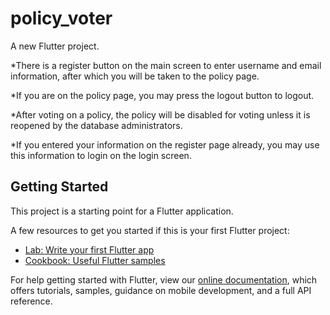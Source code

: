 # policy_voter

A new Flutter project.

*There is a register button on the main screen to enter username and email information, after which you will be taken to the policy page.

*If you are on the policy page, you may press the logout button to logout.

*After voting on a policy, the policy will be disabled for voting unless it is reopened by the database administrators.

*If you entered your information on the register page already, you may use this information to login on the login screen.


## Getting Started

This project is a starting point for a Flutter application.

A few resources to get you started if this is your first Flutter project:

- [Lab: Write your first Flutter app](https://flutter.dev/docs/get-started/codelab)
- [Cookbook: Useful Flutter samples](https://flutter.dev/docs/cookbook)

For help getting started with Flutter, view our
[online documentation](https://flutter.dev/docs), which offers tutorials,
samples, guidance on mobile development, and a full API reference.
